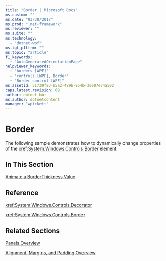 ```yaml
---
title: "Border | Microsoft Docs"
ms.custom: ""
ms.date: "03/30/2017"
ms.prod: ".net-framework"
ms.reviewer: ""
ms.suite: ""
ms.technology: 
  - "dotnet-wpf"
ms.tgt_pltfrm: ""
ms.topic: "article"
f1_keywords: 
  - "AutoGeneratedOrientationPage"
helpviewer_keywords: 
  - "borders [WPF]"
  - "controls [WPF], Border"
  - "Border control [WPF]"
ms.assetid: 51739f83-b5a2-489b-854b-30607e74a502
caps.latest.revision: 69
author: dotnet-bot
ms.author: dotnetcontent
manager: "wpickett"
---
```

# Border
The following sample demonstrates how to dynamically change properties of the <xref:System.Windows.Controls.Border> element.  
  
## In This Section  
 [Animate a BorderThickness Value](../../../../docs/framework/wpf/controls/how-to-animate-a-borderthickness-value.md)  
  
## Reference  
 <xref:System.Windows.Controls.Decorator>  
  
 <xref:System.Windows.Controls.Border>  
  
## Related Sections  
 [Panels Overview](../../../../docs/framework/wpf/controls/panels-overview.md)  
  
 [Alignment, Margins, and Padding Overview](../../../../docs/framework/wpf/advanced/alignment-margins-and-padding-overview.md)
